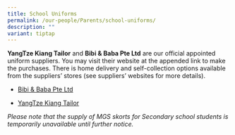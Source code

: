 ```yaml
---
title: School Uniforms
permalink: /our-people/Parents/school-uniforms/
description: ""
variant: tiptap
---
```

<p><strong>YangTze Kiang Tailor</strong> and <strong>Bibi &amp; Baba Pte Ltd</strong> are our official appointed uniform suppliers. You may visit their website at the appended link to make the purchases. There is home delivery and self-collection options available from the suppliers’ stores (see suppliers’ websites for more details).</p><ul data-tight="true" class="tight"><li><p><a href="https://www.schooluniforms.sg/" rel="noopener noreferrer nofollow" target="_blank">Bibi &amp; Baba Pte Ltd</a></p></li><li><p><a href="https://www.yangtzekiang.com.sg/eshop/" rel="noopener noreferrer nofollow" target="_blank">YangTze Kiang Tailor</a></p></li></ul><p><em>Please note that the supply of MGS skorts for Secondary school students is temporarily unavailable until further notice.</em></p>